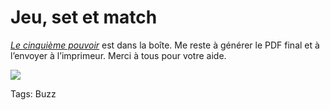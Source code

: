 # Jeu, set et match

[*Le cinquième pouvoir*](/le-cinquieme-pouvoir/) est dans la boîte. Me reste à générer le PDF final et à l’envoyer à l’imprimeur. Merci à tous pour votre aide.

![](https://tcrouzet.com/images_tc/5th/5thjacquette.gif)

Tags: Buzz